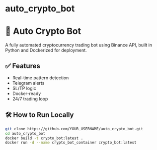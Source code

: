 # auto_crypto_bot


# 🧠 Auto Crypto Bot

A fully automated cryptocurrency trading bot using Binance API, built in Python and Dockerized for deployment.

## ✅ Features
- Real-time pattern detection
- Telegram alerts
- SL/TP logic
- Docker-ready
- 24/7 trading loop

## 🛠 How to Run Locally
```bash
git clone https://github.com/YOUR_USERNAME/auto_crypto_bot.git
cd auto_crypto_bot
docker build -t crypto_bot:latest .
docker run -d --name crypto_bot_container crypto_bot:latest
